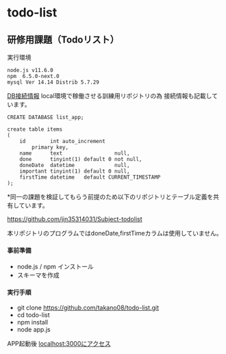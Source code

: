 # todo-list
## 研修用課題（Todoリスト）
実行環境
``` 
node.js v11.6.0
npm  6.5.0-next.0
mysql Ver 14.14 Distrib 5.7.29
```

[DB接続情報](https://github.com/takano08/todo-list/blob/98a499b84c8344e86e610b7a1f38e53978b99369/app.js#L9-L12)
local環境で稼働させる訓練用リポジトリの為 接続情報も記載しています。
  
```
CREATE DATABASE list_app;

create table items
(
    id        int auto_increment
        primary key,
    name      text                 null,
    done      tinyint(1) default 0 not null,
    doneDate  datetime             null,
    important tinyint(1) default 0 null,
    firstTime datetime   default CURRENT_TIMESTAMP
);

```

*同一の課題を検証してもらう前提のため以下のリポジトリとテーブル定義を共有しています。

https://github.com/jin35314031/Subject-todolist

本リポジトリのプログラムではdoneDate,firstTimeカラムは使用していません。


#### 事前準備
- node.js / npm インストール 
- スキーマを作成


#### 実行手順

- git clone https://github.com/takano08/todo-list.git
- cd todo-list
- npm install
- node app.js

APP起動後 [localhost:3000にアクセス](http://localhost:3000/)